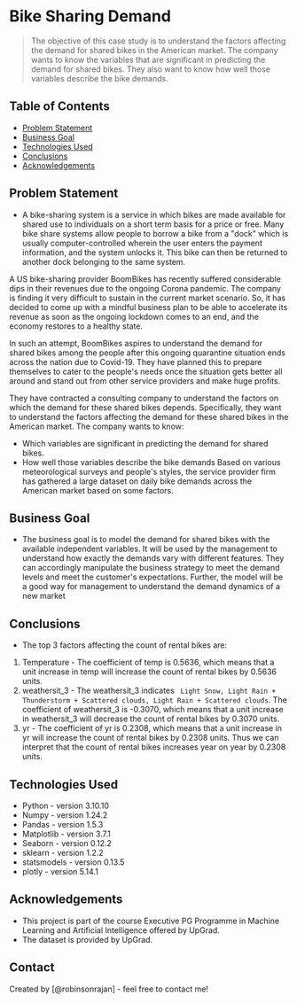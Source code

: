 # Bike Sharing Demand
> The objective of this case study is to understand the factors affecting the demand for shared bikes in the American market. The company wants to know the variables that are significant in predicting the demand for shared bikes. They also want to know how well those variables describe the bike demands. 

## Table of Contents
* [Problem Statement](#Problem-statement)
* [Business Goal](#business-goal)
* [Technologies Used](#technologies-used)
* [Conclusions](#conclusions)
* [Acknowledgements](#acknowledgements)


## Problem Statement
- A bike-sharing system is a service in which bikes are made available for shared use to individuals on a short term basis for a price or free. Many bike share systems allow people to borrow a bike from a "dock" which is usually computer-controlled wherein the user enters the payment information, and the system unlocks it. This bike can then be returned to another dock belonging to the same system.


A US bike-sharing provider BoomBikes has recently suffered considerable dips in their revenues due to the ongoing Corona pandemic. The company is finding it very difficult to sustain in the current market scenario. So, it has decided to come up with a mindful business plan to be able to accelerate its revenue as soon as the ongoing lockdown comes to an end, and the economy restores to a healthy state. 


In such an attempt, BoomBikes aspires to understand the demand for shared bikes among the people after this ongoing quarantine situation ends across the nation due to Covid-19. They have planned this to prepare themselves to cater to the people's needs once the situation gets better all around and stand out from other service providers and make huge profits.


They have contracted a consulting company to understand the factors on which the demand for these shared bikes depends. Specifically, they want to understand the factors affecting the demand for these shared bikes in the American market. The company wants to know:

- Which variables are significant in predicting the demand for shared bikes.
- How well those variables describe the bike demands
Based on various meteorological surveys and people's styles, the service provider firm has gathered a large dataset on daily bike demands across the American market based on some factors. 

## Business Goal
- The business goal is to model the demand for shared bikes with the available independent variables. It will be used by the management to understand how exactly the demands vary with different features. They can accordingly manipulate the business strategy to meet the demand levels and meet the customer's expectations. Further, the model will be a good way for management to understand the demand dynamics of a new market

## Conclusions
- The top 3 factors affecting the count of rental bikes are:  
1. Temperature - The coefficient of temp is 0.5636, which means that a unit increase in temp will increase the count of rental bikes by 0.5636 units.
2. weathersit_3 - The weathersit_3 indicates ` Light Snow, Light Rain + Thunderstorm + Scattered clouds, Light Rain + Scattered clouds`. The coefficient of weathersit_3 is -0.3070, which means that a unit increase in weathersit_3 will decrease the count of rental bikes by 0.3070 units.
3. yr  - The coefficient of yr is 0.2308, which means that a unit increase in yr will increase the count of rental bikes by 0.2308 units. Thus we can interpret that the count of rental bikes increases year on year by 0.2308 units.


## Technologies Used
- Python - version 3.10.10
- Numpy - version 1.24.2
- Pandas - version 1.5.3
- Matplotlib - version 3.7.1
- Seaborn - version 0.12.2
- sklearn - version 1.2.2
- statsmodels - version 0.13.5
- plotly - version 5.14.1


## Acknowledgements
- This project is part of the course Executive PG Programme in Machine Learning and Artificial Intelligence offered by UpGrad.
- The dataset is provided by UpGrad.


## Contact
Created by [@robinsonrajan] - feel free to contact me!
